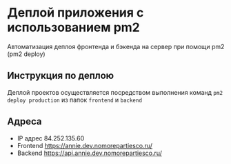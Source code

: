 # Деплой приложения с использованием pm2

Автоматизация деплоя фронтенда и бэкенда на сервер при помощи pm2 (pm2 deploy)  

## Инструкция по деплою
Деплой проектов осуществляется посредством выполнения команд ```pm2 deploy production``` из папок ```frontend``` и ```backend```

## Адреса
- IP адрес 84.252.135.60  
- Frontend https://annie.dev.nomorepartiesco.ru/  
- Backend https://api.annie.dev.nomorepartiesco.ru/  
